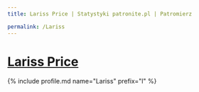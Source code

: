 ```yaml
---
title: Lariss Price | Statystyki patronite.pl | Patromierz

permalink: /Lariss
---
```


# [Lariss Price](https://patronite.pl/Lariss)

{% include profile.md name="Lariss" prefix="l" %}
